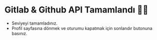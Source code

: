 # Gitlab & Github API Tamamlandı 👏🏻
  
- Seviyeyi tamamladınız.
- Profil sayfasına dönmek ve oturumu kapatmak için sonlandır butonuna basınız.
